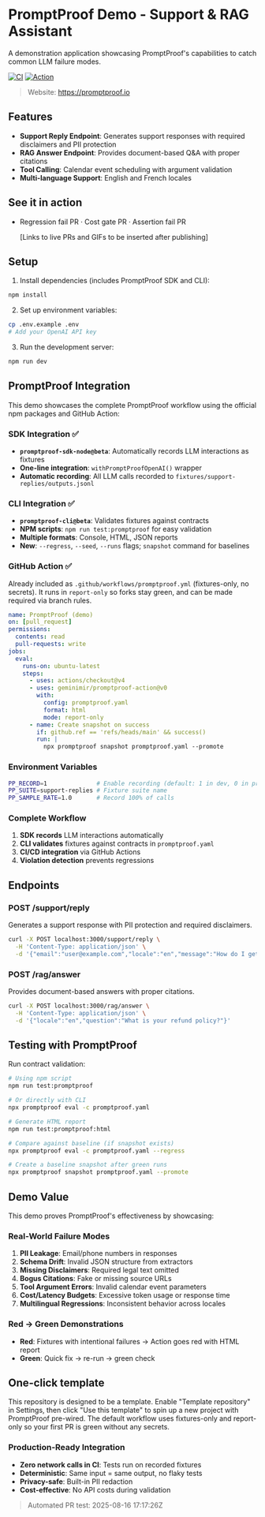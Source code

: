 # PromptProof Demo - Support & RAG Assistant

A demonstration application showcasing PromptProof's capabilities to catch common LLM failure modes.

[![CI](https://img.shields.io/github/actions/workflow/status/geminimir/promptproof-demo-project/promptproof.yml?branch=main)](https://github.com/geminimir/promptproof-demo-project/actions)
[![Action](https://img.shields.io/badge/Marketplace-promptproof--action-blue?logo=github)](https://github.com/marketplace/actions/promptproof-eval)

> Website: https://promptproof.io

## Features

- **Support Reply Endpoint**: Generates support responses with required disclaimers and PII protection
- **RAG Answer Endpoint**: Provides document-based Q&A with proper citations
- **Tool Calling**: Calendar event scheduling with argument validation
- **Multi-language Support**: English and French locales

## See it in action

- Regression fail PR · Cost gate PR · Assertion fail PR
  
  [Links to live PRs and GIFs to be inserted after publishing]

## Setup

1. Install dependencies (includes PromptProof SDK and CLI):
```bash
npm install
```

2. Set up environment variables:
```bash
cp .env.example .env
# Add your OpenAI API key
```

3. Run the development server:
```bash
npm run dev
```

## PromptProof Integration

This demo showcases the complete PromptProof workflow using the official npm packages and GitHub Action:

### **SDK Integration** ✅
- **`promptproof-sdk-node@beta`**: Automatically records LLM interactions as fixtures
- **One-line integration**: `withPromptProofOpenAI()` wrapper
- **Automatic recording**: All LLM calls recorded to `fixtures/support-replies/outputs.jsonl`

### **CLI Integration** ✅
- **`promptproof-cli@beta`**: Validates fixtures against contracts
- **NPM scripts**: `npm run test:promptproof` for easy validation
- **Multiple formats**: Console, HTML, JSON reports
- **New**: `--regress`, `--seed`, `--runs` flags; `snapshot` command for baselines

### **GitHub Action** ✅
Already included as `.github/workflows/promptproof.yml` (fixtures-only, no secrets). It runs in `report-only` so forks stay green, and can be made required via branch rules.
```yaml
name: PromptProof (demo)
on: [pull_request]
permissions:
  contents: read
  pull-requests: write
jobs:
  eval:
    runs-on: ubuntu-latest
    steps:
      - uses: actions/checkout@v4
      - uses: geminimir/promptproof-action@v0
        with:
          config: promptproof.yaml
          format: html
          mode: report-only
      - name: Create snapshot on success
        if: github.ref == 'refs/heads/main' && success()
        run: |
          npx promptproof snapshot promptproof.yaml --promote
```

### **Environment Variables**
```bash
PP_RECORD=1              # Enable recording (default: 1 in dev, 0 in prod)
PP_SUITE=support-replies # Fixture suite name
PP_SAMPLE_RATE=1.0       # Record 100% of calls
```

### **Complete Workflow**
1. **SDK records** LLM interactions automatically
2. **CLI validates** fixtures against contracts in `promptproof.yaml`
3. **CI/CD integration** via GitHub Actions
4. **Violation detection** prevents regressions

## Endpoints

### POST /support/reply
Generates a support response with PII protection and required disclaimers.

```bash
curl -X POST localhost:3000/support/reply \
  -H 'Content-Type: application/json' \
  -d '{"email":"user@example.com","locale":"en","message":"How do I get a refund?"}'
```

### POST /rag/answer
Provides document-based answers with proper citations.

```bash
curl -X POST localhost:3000/rag/answer \
  -H 'Content-Type: application/json' \
  -d '{"locale":"en","question":"What is your refund policy?"}'
```

## Testing with PromptProof

Run contract validation:
```bash
# Using npm script
npm run test:promptproof

# Or directly with CLI
npx promptproof eval -c promptproof.yaml

# Generate HTML report
npm run test:promptproof:html

# Compare against baseline (if snapshot exists)
npx promptproof eval -c promptproof.yaml --regress

# Create a baseline snapshot after green runs
npx promptproof snapshot promptproof.yaml --promote
```

## Demo Value

This demo proves PromptProof's effectiveness by showcasing:

### **Real-World Failure Modes**
1. **PII Leakage**: Email/phone numbers in responses
2. **Schema Drift**: Invalid JSON structure from extractors
3. **Missing Disclaimers**: Required legal text omitted
4. **Bogus Citations**: Fake or missing source URLs
5. **Tool Argument Errors**: Invalid calendar event parameters
6. **Cost/Latency Budgets**: Excessive token usage or response time
7. **Multilingual Regressions**: Inconsistent behavior across locales

### **Red → Green Demonstrations**
- **Red**: Fixtures with intentional failures → Action goes red with HTML report
- **Green**: Quick fix → re-run → green check

## One-click template

This repository is designed to be a template. Enable "Template repository" in Settings, then click "Use this template" to spin up a new project with PromptProof pre-wired. The default workflow uses fixtures-only and report-only so your first PR is green without any secrets.

### **Production-Ready Integration**
- **Zero network calls in CI**: Tests run on recorded fixtures
- **Deterministic**: Same input = same output, no flaky tests
- **Privacy-safe**: Built-in PII redaction
- **Cost-effective**: No API costs during validation

> Automated PR test: 2025-08-16 17:17:26Z
